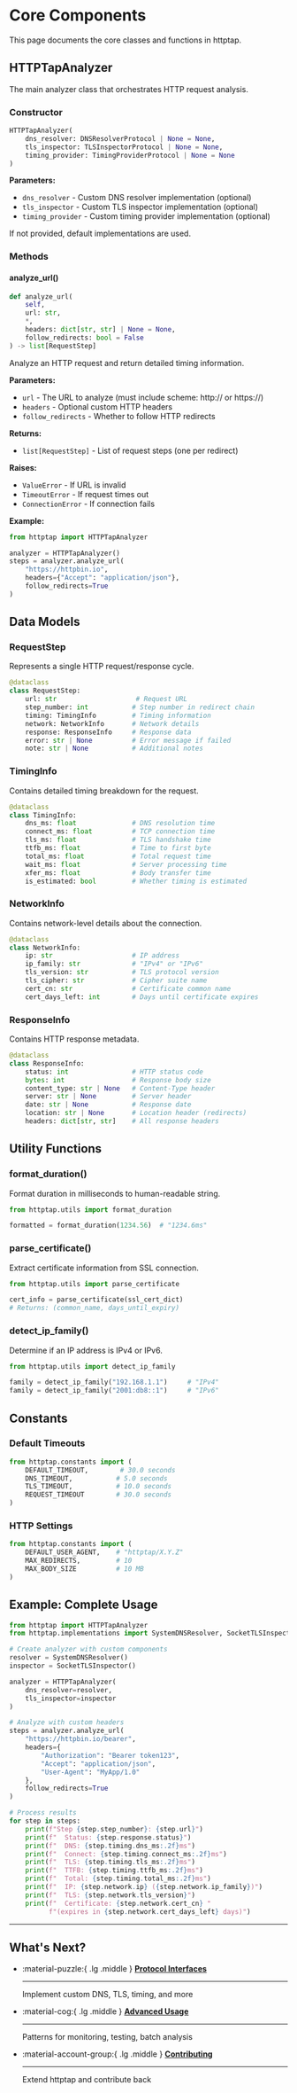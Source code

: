 # Core Components

This page documents the core classes and functions in httptap.

## HTTPTapAnalyzer

The main analyzer class that orchestrates HTTP request analysis.

### Constructor

```python
HTTPTapAnalyzer(
    dns_resolver: DNSResolverProtocol | None = None,
    tls_inspector: TLSInspectorProtocol | None = None,
    timing_provider: TimingProviderProtocol | None = None
)
```

**Parameters:**

- `dns_resolver` - Custom DNS resolver implementation (optional)
- `tls_inspector` - Custom TLS inspector implementation (optional)
- `timing_provider` - Custom timing provider implementation (optional)

If not provided, default implementations are used.

### Methods

#### analyze_url()

```python
def analyze_url(
    self,
    url: str,
    *,
    headers: dict[str, str] | None = None,
    follow_redirects: bool = False
) -> list[RequestStep]
```

Analyze an HTTP request and return detailed timing information.

**Parameters:**

- `url` - The URL to analyze (must include scheme: http:// or https://)
- `headers` - Optional custom HTTP headers
- `follow_redirects` - Whether to follow HTTP redirects

**Returns:**

- `list[RequestStep]` - List of request steps (one per redirect)

**Raises:**

- `ValueError` - If URL is invalid
- `TimeoutError` - If request times out
- `ConnectionError` - If connection fails

**Example:**

```python
from httptap import HTTPTapAnalyzer

analyzer = HTTPTapAnalyzer()
steps = analyzer.analyze_url(
    "https://httpbin.io",
    headers={"Accept": "application/json"},
    follow_redirects=True
)
```

## Data Models

### RequestStep

Represents a single HTTP request/response cycle.

```python
@dataclass
class RequestStep:
    url: str                    # Request URL
    step_number: int           # Step number in redirect chain
    timing: TimingInfo         # Timing information
    network: NetworkInfo       # Network details
    response: ResponseInfo     # Response data
    error: str | None          # Error message if failed
    note: str | None           # Additional notes
```

### TimingInfo

Contains detailed timing breakdown for the request.

```python
@dataclass
class TimingInfo:
    dns_ms: float              # DNS resolution time
    connect_ms: float          # TCP connection time
    tls_ms: float              # TLS handshake time
    ttfb_ms: float             # Time to first byte
    total_ms: float            # Total request time
    wait_ms: float             # Server processing time
    xfer_ms: float             # Body transfer time
    is_estimated: bool         # Whether timing is estimated
```

### NetworkInfo

Contains network-level details about the connection.

```python
@dataclass
class NetworkInfo:
    ip: str                    # IP address
    ip_family: str             # "IPv4" or "IPv6"
    tls_version: str           # TLS protocol version
    tls_cipher: str            # Cipher suite name
    cert_cn: str               # Certificate common name
    cert_days_left: int        # Days until certificate expires
```

### ResponseInfo

Contains HTTP response metadata.

```python
@dataclass
class ResponseInfo:
    status: int                # HTTP status code
    bytes: int                 # Response body size
    content_type: str | None   # Content-Type header
    server: str | None         # Server header
    date: str | None           # Response date
    location: str | None       # Location header (redirects)
    headers: dict[str, str]    # All response headers
```

## Utility Functions

### format_duration()

Format duration in milliseconds to human-readable string.

```python
from httptap.utils import format_duration

formatted = format_duration(1234.56)  # "1234.6ms"
```

### parse_certificate()

Extract certificate information from SSL connection.

```python
from httptap.utils import parse_certificate

cert_info = parse_certificate(ssl_cert_dict)
# Returns: (common_name, days_until_expiry)
```

### detect_ip_family()

Determine if an IP address is IPv4 or IPv6.

```python
from httptap.utils import detect_ip_family

family = detect_ip_family("192.168.1.1")     # "IPv4"
family = detect_ip_family("2001:db8::1")     # "IPv6"
```

## Constants

### Default Timeouts

```python
from httptap.constants import (
    DEFAULT_TIMEOUT,        # 30.0 seconds
    DNS_TIMEOUT,           # 5.0 seconds
    TLS_TIMEOUT,           # 10.0 seconds
    REQUEST_TIMEOUT        # 30.0 seconds
)
```

### HTTP Settings

```python
from httptap.constants import (
    DEFAULT_USER_AGENT,    # "httptap/X.Y.Z"
    MAX_REDIRECTS,         # 10
    MAX_BODY_SIZE          # 10 MB
)
```

## Example: Complete Usage

```python
from httptap import HTTPTapAnalyzer
from httptap.implementations import SystemDNSResolver, SocketTLSInspector

# Create analyzer with custom components
resolver = SystemDNSResolver()
inspector = SocketTLSInspector()

analyzer = HTTPTapAnalyzer(
    dns_resolver=resolver,
    tls_inspector=inspector
)

# Analyze with custom headers
steps = analyzer.analyze_url(
    "https://httpbin.io/bearer",
    headers={
        "Authorization": "Bearer token123",
        "Accept": "application/json",
        "User-Agent": "MyApp/1.0"
    },
    follow_redirects=True
)

# Process results
for step in steps:
    print(f"Step {step.step_number}: {step.url}")
    print(f"  Status: {step.response.status}")
    print(f"  DNS: {step.timing.dns_ms:.2f}ms")
    print(f"  Connect: {step.timing.connect_ms:.2f}ms")
    print(f"  TLS: {step.timing.tls_ms:.2f}ms")
    print(f"  TTFB: {step.timing.ttfb_ms:.2f}ms")
    print(f"  Total: {step.timing.total_ms:.2f}ms")
    print(f"  IP: {step.network.ip} ({step.network.ip_family})")
    print(f"  TLS: {step.network.tls_version}")
    print(f"  Certificate: {step.network.cert_cn} "
          f"(expires in {step.network.cert_days_left} days)")
```

---

## What's Next?

<div class="grid cards" markdown>

-   :material-puzzle:{ .lg .middle } **[Protocol Interfaces](interfaces.md)**

    ---

    Implement custom DNS, TLS, timing, and more

-   :material-cog:{ .lg .middle } **[Advanced Usage](../usage/advanced.md)**

    ---

    Patterns for monitoring, testing, batch analysis

-   :material-account-group:{ .lg .middle } **[Contributing](../development/contributing.md)**

    ---

    Extend httptap and contribute back

</div>
